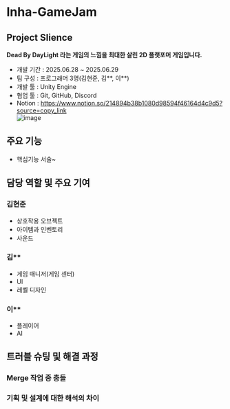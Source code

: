 # Inha-GameJam      
## Project Slience    
**Dead By DayLight 라는 게임의 느낌을 최대한 살린 2D 플랫포머 게임입니다.**
- 개발 기간 : 2025.06.28 ~ 2025.06.29
- 팀 구성 : 프로그래머 3명(김현준, 김**, 이**)    
- 개발 툴 : Unity Engine
- 협업 툴 : Git, GitHub, Discord     
- Notion :  https://www.notion.so/214894b38b1080d98594f46164d4c9d5?source=copy_link     
  ![image](https://github.com/user-attachments/assets/6d9bc5e1-6498-4074-884f-498591acd625)

## 주요 기능   
- 핵심기능 서술~

## 담당 역할 및 주요 기여    
### 김현준
- 상호작용 오브젝트    
- 아이템과 인벤토리    
- 사운드     
### 김**    
- 게임 매니저(게임 센터)       
- UI    
- 레벨 디자인
### 이**    
- 플레이어    
- AI    
## 트러블 슈팅 및 해결 과정     
### Merge 작업 중 충돌    
### 기획 및 설계에 대한 해석의 차이
